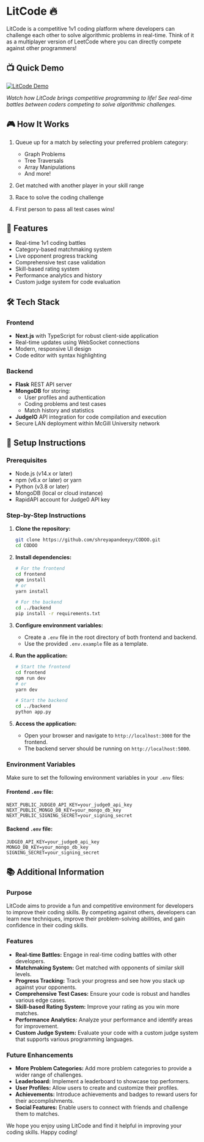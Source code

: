 # LitCode 🔥

LitCode is a competitive 1v1 coding platform where developers can challenge each other to solve algorithmic problems in real-time. Think of it as a multiplayer version of LeetCode where you can directly compete against other programmers!

## 📺 Quick Demo

[![LitCode Demo](https://img.youtube.com/vi/Hg4UC5cIdhc/0.jpg)](https://www.youtube.com/watch?v=Hg4UC5cIdhc)

*Watch how LitCode brings competitive programming to life! See real-time battles between coders competing to solve algorithmic challenges.*

## 🎮 How It Works

1. Queue up for a match by selecting your preferred problem category:
   - Graph Problems
   - Tree Traversals
   - Array Manipulations
   - And more!

2. Get matched with another player in your skill range
3. Race to solve the coding challenge
4. First person to pass all test cases wins! 

## 🚀 Features

- Real-time 1v1 coding battles
- Category-based matchmaking system
- Live opponent progress tracking
- Comprehensive test case validation
- Skill-based rating system
- Performance analytics and history
- Custom judge system for code evaluation

## 🛠️ Tech Stack

### Frontend
- **Next.js** with TypeScript for robust client-side application
- Real-time updates using WebSocket connections
- Modern, responsive UI design
- Code editor with syntax highlighting

### Backend
- **Flask** REST API server
- **MongoDB** for storing:
  - User profiles and authentication
  - Coding problems and test cases
  - Match history and statistics
- **JudgeIO** API integration for code compilation and execution
- Secure LAN deployment within McGill University network

## 📝 Setup Instructions

### Prerequisites

- Node.js (v14.x or later)
- npm (v6.x or later) or yarn
- Python (v3.8 or later)
- MongoDB (local or cloud instance)
- RapidAPI account for Judge0 API key

### Step-by-Step Instructions

1. **Clone the repository:**
   ```bash
   git clone https://github.com/shreyapandeeyy/CODOO.git
   cd CODOO
   ```

2. **Install dependencies:**
   ```bash
   # For the frontend
   cd frontend
   npm install
   # or
   yarn install

   # For the backend
   cd ../backend
   pip install -r requirements.txt
   ```

3. **Configure environment variables:**
   - Create a `.env` file in the root directory of both frontend and backend.
   - Use the provided `.env.example` file as a template.

4. **Run the application:**
   ```bash
   # Start the frontend
   cd frontend
   npm run dev
   # or
   yarn dev

   # Start the backend
   cd ../backend
   python app.py
   ```

5. **Access the application:**
   - Open your browser and navigate to `http://localhost:3000` for the frontend.
   - The backend server should be running on `http://localhost:5000`.

### Environment Variables

Make sure to set the following environment variables in your `.env` files:

#### Frontend `.env` file:
```
NEXT_PUBLIC_JUDGE0_API_KEY=your_judge0_api_key
NEXT_PUBLIC_MONGO_DB_KEY=your_mongo_db_key
NEXT_PUBLIC_SIGNING_SECRET=your_signing_secret
```

#### Backend `.env` file:
```
JUDGE0_API_KEY=your_judge0_api_key
MONGO_DB_KEY=your_mongo_db_key
SIGNING_SECRET=your_signing_secret
```

## 📚 Additional Information

### Purpose

LitCode aims to provide a fun and competitive environment for developers to improve their coding skills. By competing against others, developers can learn new techniques, improve their problem-solving abilities, and gain confidence in their coding skills.

### Features

- **Real-time Battles:** Engage in real-time coding battles with other developers.
- **Matchmaking System:** Get matched with opponents of similar skill levels.
- **Progress Tracking:** Track your progress and see how you stack up against your opponents.
- **Comprehensive Test Cases:** Ensure your code is robust and handles various edge cases.
- **Skill-based Rating System:** Improve your rating as you win more matches.
- **Performance Analytics:** Analyze your performance and identify areas for improvement.
- **Custom Judge System:** Evaluate your code with a custom judge system that supports various programming languages.

### Future Enhancements

- **More Problem Categories:** Add more problem categories to provide a wider range of challenges.
- **Leaderboard:** Implement a leaderboard to showcase top performers.
- **User Profiles:** Allow users to create and customize their profiles.
- **Achievements:** Introduce achievements and badges to reward users for their accomplishments.
- **Social Features:** Enable users to connect with friends and challenge them to matches.

We hope you enjoy using LitCode and find it helpful in improving your coding skills. Happy coding!
